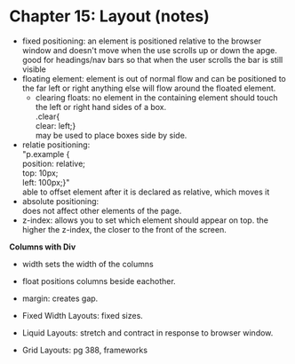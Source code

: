 # Chapter 15: Layout (notes)

* fixed positioning: an element is positioned relative to the browser window and doesn't move when the use scrolls up or down the apge. 
  good for headings/nav bars so that when the user scrolls the bar is still visible
* floating element: element is out of normal flow and can be positioned to the far left or right
  anything else will flow around the floated element. 
  - clearing floats: no element in the containing element should touch the left or right hand sides of a box.  
      .clear{  
      clear: left;}   
  may be used to place boxes side by side. 
* relatie positioning:  
  "p.example {  
    position: relative;  
    top: 10px;  
    left: 100px;}"  
    able to offset element after it is declared as relative, which moves it 
* absolute positioning:  
  does not affect other elements of the page.
* z-index: allows you to set which element should appear on top. the higher the z-index, the closer to the front of the screen. 

__Columns with Div__ 
* width sets the width of the columns
* float positions columns beside eachother. 
* margin: creates gap. 

* Fixed Width Layouts: fixed sizes. 
* Liquid Layouts: stretch and contract in response to browser window. 
* Grid Layouts: pg 388, frameworks
